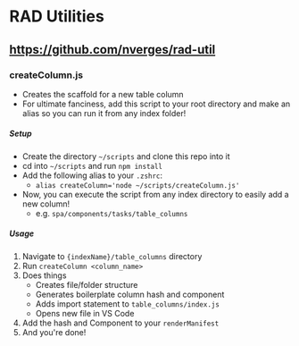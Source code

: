 # RAD Utilities
https://github.com/nverges/rad-util
---

### createColumn.js
- Creates the scaffold for a new table column
- For ultimate fanciness, add this script to your root directory and make an alias so you can run it from any index folder!


##### Setup
- Create the directory `~/scripts` and clone this repo into it
- cd into `~/scripts` and run `npm install`
- Add the following alias to your `.zshrc`:
  - `alias createColumn='node ~/scripts/createColumn.js'`
- Now, you can execute the script from any index directory to easily add a new column!
  - e.g. `spa/components/tasks/table_columns`

##### Usage
1. Navigate to `{indexName}/table_columns` directory
2. Run `createColumn <column_name>`
3. Does things
   - Creates file/folder structure
   - Generates boilerplate column hash and component
   - Adds import statement to `table_columns/index.js` 
   - Opens new file in VS Code
4. Add the hash and Component to your `renderManifest`
5. And you're done!
